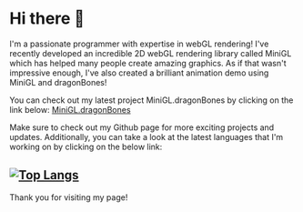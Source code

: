 # Hi there 👋

I'm a passionate programmer with expertise in webGL rendering! I've recently developed an incredible 2D webGL rendering library called MiniGL which has helped many people create amazing graphics. As if that wasn't impressive enough, I've also created a brilliant animation demo using MiniGL and dragonBones!

You can check out my latest project MiniGL.dragonBones by clicking on the link below:
[MiniGL.dragonBones](https://mizy.github.io/MiniGL/demo/dragonBones/eyetrack.html)

Make sure to check out my Github page for more exciting projects and updates. Additionally, you can take a look at the latest languages that I'm working on by clicking on the below link:

## [![Top Langs](https://github-readme-stats.vercel.app/api/top-langs/?username=mizy&theme=radical)](https://github.com/mizy/mizy)

Thank you for visiting my page!
